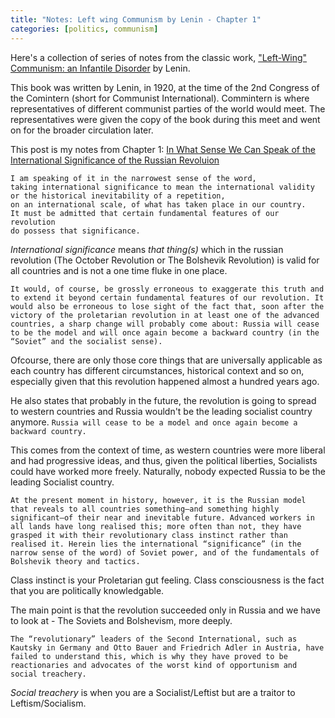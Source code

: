 ```yaml
---
title: "Notes: Left wing Communism by Lenin - Chapter 1"
categories: [politics, communism]
---
```


Here's a collection of series of notes from the classic work, ["Left-Wing" Communism: an Infantile Disorder](https://www.marxists.org/archive/lenin/works/1920/lwc/) by Lenin.


This book was written by Lenin, in 1920, at the time of the 2nd Congress of the Comintern (short for Communist International). Commintern is where representatives of different communist parties of the world would meet. The representatives were given the copy of the book during this meet and went on for the broader circulation later.


This post is my notes from Chapter 1: [In What Sense We Can Speak of the International Significance of the Russian Revoluion ](https://www.marxists.org/archive/lenin/works/1920/lwc/ch01.htm)

```
I am speaking of it in the narrowest sense of the word,
taking international significance to mean the international validity
or the historical inevitability of a repetition,
on an international scale, of what has taken place in our country.
It must be admitted that certain fundamental features of our revolution
do possess that significance.
```

*International significance* means _that thing(s)_ which in the russian revolution (The October Revolution or The Bolshevik Revolution) is valid for all countries and is not a one time fluke in one place.


```
It would, of course, be grossly erroneous to exaggerate this truth and to extend it beyond certain fundamental features of our revolution. It would also be erroneous to lose sight of the fact that, soon after the victory of the proletarian revolution in at least one of the advanced countries, a sharp change will probably come about: Russia will cease to be the model and will once again become a backward country (in the “Soviet” and the socialist sense).
```

Ofcourse, there are only those core things that are universally applicable as each country has different circumstances, historical context and so on, especially given that this revolution happened almost a hundred years ago.

He also states that probably in the future, the revolution is going to spread to western countries and Russia wouldn't be the leading socialist country anymore. `Russia will cease to be a model and once again become a backward country.`

This comes from the context of time, as western countries were more liberal and had progressive ideas, and thus, given the political liberties, Socialists could have worked more freely. Naturally, nobody expected Russia to be the leading Socialist country.

```
At the present moment in history, however, it is the Russian model that reveals to all countries something—and something highly significant—of their near and inevitable future. Advanced workers in all lands have long realised this; more often than not, they have grasped it with their revolutionary class instinct rather than realised it. Herein lies the international “significance” (in the narrow sense of the word) of Soviet power, and of the fundamentals of Bolshevik theory and tactics.
```

Class instinct is your Proletarian gut feeling. Class consciousness is the fact that you are politically knowledgable.

The main point is that the revolution succeeded only in Russia and we have to look at - The Soviets and Bolshevism, more deeply.


```
The “revolutionary” leaders of the Second International, such as Kautsky in Germany and Otto Bauer and Friedrich Adler in Austria, have failed to understand this, which is why they have proved to be reactionaries and advocates of the worst kind of opportunism and social treachery.
```

_Social treachery_ is when you are a Socialist/Leftist but are a traitor to Leftism/Socialism.
